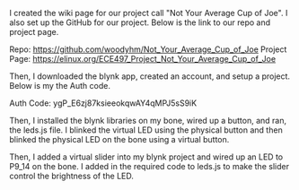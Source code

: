 I created the wiki page for our project call "Not Your Average Cup of Joe". I
also set up the GitHub for our project. Below is the link to our repo and
project page.

Repo:           https://github.com/woodyhm/Not_Your_Average_Cup_of_Joe
Project Page:   https://elinux.org/ECE497_Project_Not_Your_Average_Cup_of_Joe

Then, I downloaded the blynk app, created an account, and setup a project.
Below is my the Auth code.

Auth Code: ygP_E6zj87ksieeokqwAY4qMPJ5sS9iK

Then, I installed the blynk libraries on my bone, wired up a button, and ran,
the leds.js file. I blinked the virtual LED using the physical button and then
blinked the physical LED on the bone using a virtual button.

Then, I added a virtual slider into my blynk project and wired up an LED to 
P9_14 on the bone. I added in the required code to leds.js to make the 
slider control the brightness of the LED.
